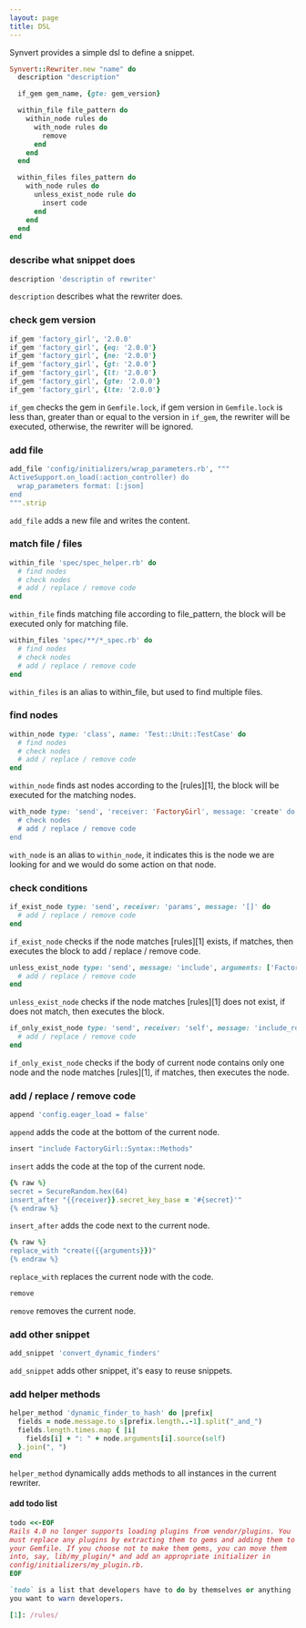 ```yaml
---
layout: page
title: DSL
---
```


Synvert provides a simple dsl to define a snippet.

```ruby
Synvert::Rewriter.new "name" do
  description "description"

  if_gem gem_name, {gte: gem_version}

  within_file file_pattern do
    within_node rules do
      with_node rules do
        remove
      end
    end
  end

  within_files files_pattern do
    with_node rules do
      unless_exist_node rule do
        insert code
      end
    end
  end
end
```

### describe what snippet does

```ruby
description 'descriptin of rewriter'
```

`description` describes what the rewriter does.

### check gem version

```ruby
if_gem 'factory_girl', '2.0.0'
if_gem 'factory_girl', {eq: '2.0.0'}
if_gem 'factory_girl', {ne: '2.0.0'}
if_gem 'factory_girl', {gt: '2.0.0'}
if_gem 'factory_girl', {lt: '2.0.0'}
if_gem 'factory_girl', {gte: '2.0.0'}
if_gem 'factory_girl', {lte: '2.0.0'}
```

`if_gem` checks the gem in `Gemfile.lock`, if gem version in
`Gemfile.lock` is less than, greater than or equal to the version in
`if_gem`, the rewriter will be executed, otherwise, the rewriter
will be ignored.

### add file

```ruby
add_file 'config/initializers/wrap_parameters.rb', """
ActiveSupport.on_load(:action_controller) do
  wrap_parameters format: [:json]
end
""".strip
```

`add_file` adds a new file and writes the content.

### match file / files

```ruby
within_file 'spec/spec_helper.rb' do
  # find nodes
  # check nodes
  # add / replace / remove code
end
```

`within_file` finds matching file according to file_pattern, the block
will be executed only for matching file.

```ruby
within_files 'spec/**/*_spec.rb' do
  # find nodes
  # check nodes
  # add / replace / remove code
end
```

`within_files` is an alias to within_file, but used to find multiple
files.

### find nodes

```ruby
within_node type: 'class', name: 'Test::Unit::TestCase' do
  # find nodes
  # check nodes
  # add / replace / remove code
end
```

`within_node` finds ast nodes according to the [rules][1], the block
will be executed for the matching nodes.

```ruby
with_node type: 'send', 'receiver: 'FactoryGirl', message: 'create' do
  # check nodes
  # add / replace / remove code
end
```

`with_node` is an alias to `within_node`, it indicates this is the node
we are looking for and we would do some action on that node.

### check conditions

```ruby
if_exist_node type: 'send', receiver: 'params', message: '[]' do
  # add / replace / remove code
end
```

`if_exist_node` checks if the node matches [rules][1] exists, if
matches, then executes the block to add / replace / remove code.

```ruby
unless_exist_node type: 'send', message: 'include', arguments: ['FactoryGirl::Syntax::Methods'] do
  # add / replace / remove code
end
```

`unless_exist_node` checks if the node matches [rules][1] does not
exist, if does not match, then executes the block.

```ruby
if_only_exist_node type: 'send', receiver: 'self', message: 'include_root_in_json=', arguments: [false] do
  # add / replace / remove code
end
```

`if_only_exist_node` checks if the body of current node contains only
one node and the node matches [rules][1], if matches, then executes the
node.

### add / replace / remove code

```ruby
append 'config.eager_load = false'
```

`append` adds the code at the bottom of the current node.

```ruby
insert "include FactoryGirl::Syntax::Methods"
```

`insert` adds the code at the top of the current node.

```ruby
{% raw %}
secret = SecureRandom.hex(64)
insert_after "{{receiver}}.secret_key_base = '#{secret}'"
{% endraw %}
```

`insert_after` adds the code next to the current node.

```ruby
{% raw %}
replace_with "create({{arguments}})"
{% endraw %}
```

`replace_with` replaces the current node with the code.

```ruby
remove
```

`remove` removes the current node.

### add other snippet

```ruby
add_snippet 'convert_dynamic_finders'
```

`add_snippet` adds other snippet, it's easy to reuse snippets.


### add helper methods

```ruby
helper_method 'dynamic_finder_to_hash' do |prefix|
  fields = node.message.to_s[prefix.length..-1].split("_and_")
  fields.length.times.map { |i|
    fields[i] + ": " + node.arguments[i].source(self)
  }.join(", ")
end
```

`helper_method` dynamically adds methods to all instances in the current
rewriter.

#### add todo list

```ruby
todo <<-EOF
Rails 4.0 no longer supports loading plugins from vendor/plugins. You
must replace any plugins by extracting them to gems and adding them to
your Gemfile. If you choose not to make them gems, you can move them
into, say, lib/my_plugin/* and add an appropriate initializer in
config/initializers/my_plugin.rb.
EOF

`todo` is a list that developers have to do by themselves or anything
you want to warn developers.

[1]: /rules/

